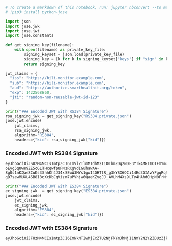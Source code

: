 ```python
# To create a markdown of this notebook, run: jupyter nbconvert --to markdown example-authorization-jwks-and-signatures.ipynb
# !pip3 install python-jose

import json
import jose.jwk
import jose.jwt
import jose.constants

def get_signing_key(filename):
    with open(filename) as private_key_file:
        signing_keyset = json.load(private_key_file)
        signing_key = [k for k in signing_keyset["keys"] if "sign" in k["key_ops"]][0]
        return signing_key
    
jwt_claims = {
  "iss": "https://bili-monitor.example.com",
  "sub": "https://bili-monitor.example.com",
  "aud": "https://authorize.smarthealthit.org/token",
  "exp": 1422568860,
  "jti": "random-non-reusable-jwt-id-123"
}
```


```python
print("### Encoded JWT with RS384 Signature")
rsa_signing_jwk = get_signing_key("RS384.private.json")
jose.jwt.encode(
    jwt_claims,
    rsa_signing_jwk,
    algorithm='RS384',
    headers={"kid": rsa_signing_jwk["kid"]})
```

### Encoded JWT with RS384 Signature

    eyJhbGciOiJSUzM4NCIsImtpZCI6ImVlZTlmMTdhM2I1OThmZDg2NDE3YTk4MGI1OTFmYmU2IiwidHlwIjoiSldUIn0.eyJpc3MiOiJodHRwczovL2JpbGktbW9uaXRvci5leGFtcGxlLmNvbSIsInN1YiI6Imh0dHBzOi8vYmlsaS1tb25pdG9yLmV4YW1wbGUuY29tIiwiYXVkIjoiaHR0cHM6Ly9hdXRob3JpemUuc21hcnRoZWFsdGhpdC5vcmcvdG9rZW4iLCJleHAiOjE0MjI1Njg4NjAsImp0aSI6InJhbmRvbS1ub24tcmV1c2FibGUtand0LWlkLTEyMyJ9.D5kAqNJwaftCqsRdVVQDq6dMBxuGFOF5svQJuXbcYp-oEyg5qOwK9ZE5cGLTHxqwfpUPNzRKgVdIGuhawAA-8g0s1nKQae8CuKs33hhKh4J34xSEwW3MYs1gwI4GHTtR_g3kYSX6QCi14Ed3GIAvYFgqRqt-gD7sewMUXL4SB8I8cXcDbCqVizm7uPVhjw6QaeKZygJJ_AVLhM4Xs9LTy4HAhdCHpN0FrNmCerUIYJvHDpcod7A0jDmxdoeW1KIBYlhdhQNwjtsTvT1ce4qacN_3KIv_fIzCKLIgDv9eWxkjAtxOmIm8aW5gX9xX7X0nbd0QglIyiic_bZVNNEh0kg




```python
print("### Encoded JWT with ES384 Signature")
ec_signing_jwk  = get_signing_key("ES384.private.json")
jose.jwt.encode(
    jwt_claims,
    ec_signing_jwk,
    algorithm='ES384',
    headers={"kid": ec_signing_jwk["kid"]})
```

### Encoded JWT with ES384 Signature

    eyJhbGciOiJFUzM4NCIsImtpZCI6ImNkNTIwMjExZTU2NjFkYmJhMjI1NmY2N2Y2ZDUzZjk3IiwidHlwIjoiSldUIn0.eyJpc3MiOiJodHRwczovL2JpbGktbW9uaXRvci5leGFtcGxlLmNvbSIsInN1YiI6Imh0dHBzOi8vYmlsaS1tb25pdG9yLmV4YW1wbGUuY29tIiwiYXVkIjoiaHR0cHM6Ly9hdXRob3JpemUuc21hcnRoZWFsdGhpdC5vcmcvdG9rZW4iLCJleHAiOjE0MjI1Njg4NjAsImp0aSI6InJhbmRvbS1ub24tcmV1c2FibGUtand0LWlkLTEyMyJ9.ddl5N8dt5PYI_7syKg_dm1wj1LR3dYVztFlTODs6pU1vKH1Zv3d9NctbnAsZ4aZ1K7HE83_fA_hIAL0JsU1GoB7roLmrpj8zfygG9Q1ZBAmKNoR60pyONPZsGTihoR29


